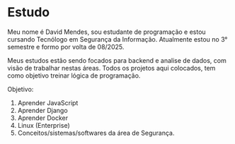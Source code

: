 # Estudo
Meu nome é David Mendes, sou estudante de programação e estou cursando Tecnólogo em Segurança da Informação.
Atualmente estou no 3° semestre e formo por volta de 08/2025.

Meus estudos estão sendo focados para backend e analise de dados, com visão de trabalhar nestas áreas.
Todos os projetos aqui colocados, tem como objetivo treinar lógica de programação.

Objetivo:

1. Aprender JavaScript
2. Aprender Django
3. Aprender Docker
3. Linux (Enterprise)
4. Conceitos/sistemas/softwares da área de Segurança.

